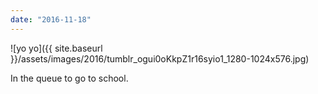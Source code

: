 ```yaml
---
date: "2016-11-18"
---
```


![yo yo]({{ site.baseurl }}/assets/images/2016/tumblr_ogui0oKkpZ1r16syio1_1280-1024x576.jpg)

In the queue to go to school.
